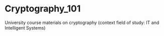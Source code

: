 # Cryptography_101
University course materials on cryptography (context field of study: IT and Intelligent Systems)
